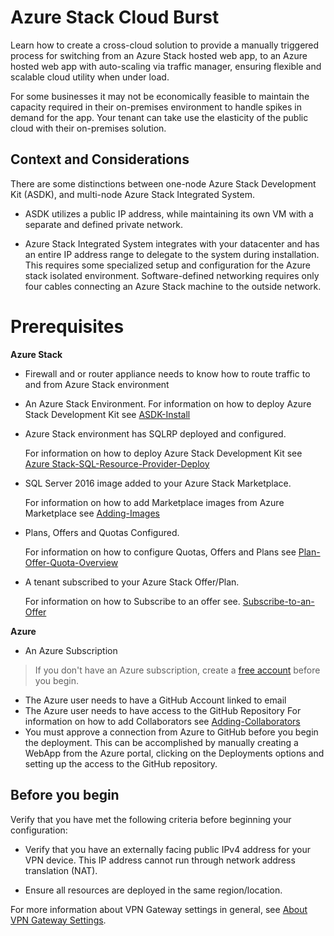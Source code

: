 # Azure Stack Cloud Burst 
Learn how to create a cross-cloud solution to provide a manually triggered process for switching from an Azure Stack hosted web app, to an Azure hosted web app with auto-scaling via traffic manager, ensuring flexible and scalable cloud utility when under load.

For some businesses it may not be economically feasible to maintain the capacity required in their on-premises environment to handle spikes in demand for the app. Your tenant can take use the elasticity of the public cloud with their on-premises solution.

##  Context and Considerations

There are some distinctions between one-node Azure Stack Development Kit (ASDK), and multi-node Azure Stack Integrated System.

 * ASDK utilizes a public IP address, while maintaining its own VM with a separate and defined private network.

 * Azure Stack Integrated System integrates with your datacenter and has an entire IP address range to delegate to the system during installation. This requires some specialized setup and configuration for the Azure stack isolated environment. Software-defined networking requires only four cables connecting an Azure Stack machine to the outside network.

# Prerequisites

**Azure Stack**
  - Firewall and or router appliance needs to know how to route traffic to and from Azure Stack environment
  - An Azure Stack Environment.
    For information on how to deploy Azure Stack Development Kit see
    [ASDK-Install](https://docs.microsoft.com/azure/azure-stack/asdk/asdk-install)

  - Azure Stack environment has SQLRP deployed and configured.
    
    For information on how to deploy Azure Stack Development Kit see
    [Azure
    Stack-SQL-Resource-Provider-Deploy](https://docs.microsoft.com/azure/azure-stack/azure-stack-sql-resource-provider-deploy)

  - SQL Server 2016 image added to your Azure Stack Marketplace.
    
    For information on how to add Marketplace images from Azure
    Marketplace see
    [Adding-Images](https://docs.microsoft.com/azure/azure-stack/asdk/asdk-register)

  - Plans, Offers and Quotas Configured.
    
    For information on how to configure Quotas, Offers and Plans see
    [Plan-Offer-Quota-Overview](https://docs.microsoft.com/azure/azure-stack/azure-stack-plan-offer-quota-overview)

  - A tenant subscribed to your Azure Stack Offer/Plan.
    
    For information on how to Subscribe to an offer see.
    [Subscribe-to-an-Offer](https://docs.microsoft.com/azure/azure-stack/azure-stack-subscribe-plan-provision-vm)
    

**Azure**

  - An Azure Subscription
  > If you don't have an Azure subscription, create a [free account](https://azure.microsoft.com/free/?WT.mc_id=A261C142F) before you begin.

  - The Azure user needs to have a GitHub Account linked to email
  - The Azure user needs to have access to the GitHub Repository
    For information on how to add Collaborators see [Adding-Collaborators](https://help.github.com/articles/inviting-collaborators-to-a-personal-repository/)
  - You must approve a connection from Azure to GitHub before you begin the deployment. This can be accomplished by manually creating a
    WebApp from the Azure portal, clicking on the Deployments options and setting up the access to the GitHub repository.
    
##  Before you begin

Verify that you have met the following criteria before beginning your configuration:

  - Verify that you have an externally facing public IPv4 address for your VPN device. This IP address cannot run through network address translation (NAT).

  - Ensure all resources are deployed in the same region/location.

For more information about VPN Gateway settings in general, see [About VPN Gateway Settings](https://docs.microsoft.com/en-us/azure/vpn-gateway/vpn-gateway-about-vpn-gateway-settings).
